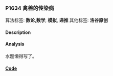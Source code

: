 ### P1634 禽兽的传染病

算法标签: **数论,数学**, **模拟**, **递推**
其他标签: **洛谷原创**


#### Description

#### Analysis

水题懒得写了。

#### [Code](../cpp/p1634.cpp) 

